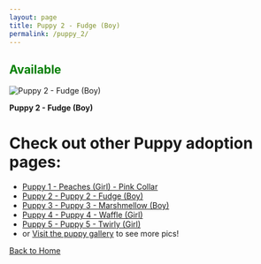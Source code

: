 ```yaml
---
layout: page
title: Puppy 2 - Fudge (Boy)
permalink: /puppy_2/
---
```


<h2><span style="color:Green;">Available</span> </h2>


 <div class="gallery-item">
    <img src="https://imagedelivery.net/t3wCsGMKGPWUV8JSaoSPtQ/aac3d4ab-9ecb-4ae8-54a2-fa49b1724300/public" alt="Puppy 2 - Fudge (Boy)">
    <p><strong>Puppy 2 - Fudge (Boy)</strong></p>
  </div>


# Check out other Puppy adoption pages:
- [Puppy 1 - Peaches (Girl) - Pink Collar](/puppy_1/)
- [Puppy 2 - Puppy 2 - Fudge (Boy)](/puppy_2/)
- [Puppy 3 - Puppy 3 - Marshmellow (Boy)](/puppy_3/)
- [Puppy 4 - Puppy 4 - Waffle (Girl)](/puppy_4/)
- [Puppy 5 - Puppy 5 - Twirly (Girl)](/puppy_5/)
- or [Visit the puppy gallery](/puppy_gallery/) to see more pics!


[Back to Home](/)